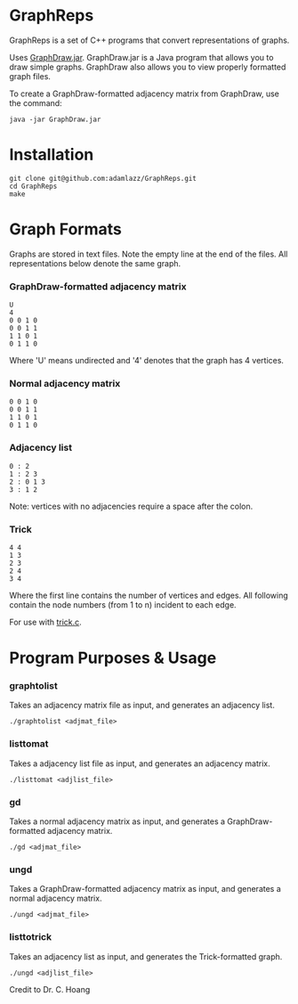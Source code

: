 # GraphReps
GraphReps is a set of C++ programs that convert representations of graphs.

Uses [GraphDraw.jar](http://multires.caltech.edu/~keenan/GraphDraw/index.html). GraphDraw.jar is a Java program that allows you to draw simple graphs. GraphDraw also allows you to view properly formatted graph files.

To create a GraphDraw-formatted adjacency matrix from GraphDraw, use the command:

```
java -jar GraphDraw.jar
```

# Installation

```
git clone git@github.com:adamlazz/GraphReps.git
cd GraphReps
make
```

# Graph Formats
Graphs are stored in text files. Note the empty line at the end of the files. All representations below denote the same graph.

### GraphDraw-formatted adjacency matrix

```
U
4
0 0 1 0
0 0 1 1
1 1 0 1
0 1 1 0

```

Where 'U' means undirected and '4' denotes that the graph has 4 vertices.

### Normal adjacency matrix

```
0 0 1 0
0 0 1 1
1 1 0 1
0 1 1 0

```

### Adjacency list

```
0 : 2
1 : 2 3
2 : 0 1 3
3 : 1 2

```

Note: vertices with no adjacencies require a space after the colon.

### Trick

```
4 4
1 3
2 3
2 4
3 4
```

Where the first line contains the number of vertices and edges. All following contain the node numbers (from 1 to n) incident to each edge.

For use with [trick.c](http://mat.gsia.cmu.edu/COLOR/solvers/trick.c).

# Program Purposes & Usage
### graphtolist
Takes an adjacency matrix file as input, and generates an adjacency list.

```
./graphtolist <adjmat_file>
```

### listtomat
Takes a adjacency list file as input, and generates an adjacency matrix.

```
./listtomat <adjlist_file>
```

### gd
Takes a normal adjacency matrix as input, and generates a GraphDraw-formatted adjacency matrix.

```
./gd <adjmat_file>
```

### ungd
Takes a GraphDraw-formatted adjacency matrix as input, and generates a normal adjacency matrix.

```
./ungd <adjmat_file>
```

### listtotrick
Takes an adjacency list as input, and generates the Trick-formatted graph.

```
./ungd <adjlist_file>
```

Credit to Dr. C. Hoang